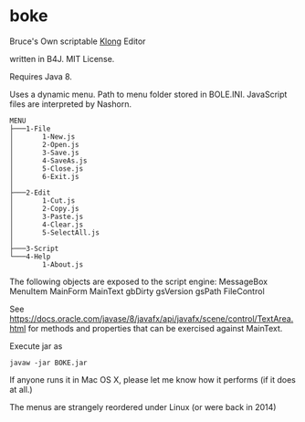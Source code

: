 boke
====

Bruce's Own scriptable [Klong](https://www.t3x.org/klong/index.html) Editor

written in B4J. MIT License.

Requires Java 8.

Uses a dynamic menu. Path to menu folder stored in BOLE.INI. JavaScript files are interpreted by Nashorn. 

    MENU
    ├───1-File
    │       1-New.js
    │       2-Open.js
    │       3-Save.js
    │       4-SaveAs.js
    │       5-Close.js
    │       6-Exit.js
    │
    ├───2-Edit
    │       1-Cut.js
    │       2-Copy.js
    │       3-Paste.js
    │       4-Clear.js
    │       5-SelectAll.js
    │
    ├───3-Script
    └───4-Help
            1-About.js

The following objects are exposed to the script engine:
	MessageBox
	MenuItem
	MainForm
	MainText
	gbDirty
	gsVersion
	gsPath
	FileControl
	
See https://docs.oracle.com/javase/8/javafx/api/javafx/scene/control/TextArea.html for methods and properties that can be exercised against MainText.

Execute jar as 

	javaw -jar BOKE.jar

If anyone runs it in Mac OS X, please let me know how it performs (if it does at all.)

The menus are strangely reordered under Linux (or were back in 2014)
